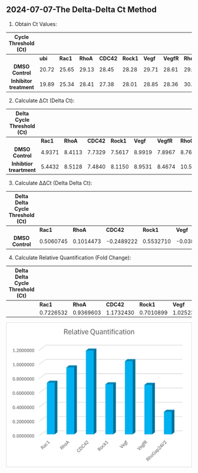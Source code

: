 ﻿## 2024-07-07-The Delta-Delta Ct Method

1. Obtain Ct Values:

|**Cycle Threshold (Ct)**|||||||||
| :-: | :- | :- | :- | :- | :- | :- | :- | :- |
| |**ubi**|**Rac1**|**RhoA**|**CDC42**|**Rock1**|**Vegf**|**VegfR**|**RhoGap24l/2**|
|**DMSO Control**|20\.72|25\.65|29\.13|28\.45|28\.28|29\.71|28\.61|29\.48|
|**Inhibitor treatment** |19\.89|25\.34|28\.41|27\.38|28\.01|28\.85|28\.36|30\.45|

2. Calculate ΔCt (Delta Ct):

|**Delta Cycle Threshold (Ct)**|||||||||
| :-: | :- | :- | :- | :- | :- | :- | :- | :- |
| |**Rac1**|**RhoA**|**CDC42**|**Rock1**|**Vegf**|**VegfR**|**RhoGap24l/2**||
|**DMSO Control**|4\.9371|8\.4113|7\.7329|7\.5617|8\.9919|7\.8967|8\.7646||
|**Inhibtior treartment** |5\.4432|8\.5128|7\.4840|8\.1150|8\.9531|8\.4674|10\.5589||

3. Calculate ΔΔCt (Delta Delta Ct):  

|**Delta Delta Cycle Threshold (Ct)**|||||||||
| :-: | :- | :- | :- | :- | :- | :- | :- | :- |
| |**Rac1**|**RhoA**|**CDC42**|**Rock1**|**Vegf**|**VegfR**|**RhoGap24l/2**||
|**DMSO Control**|0\.5060745|0\.1014473|-0.2489222|0\.5532710|-0.0388337|0\.5706133|1\.7943234||


4. Calculate Relative Quantification (Fold Change):

|**Delta Delta Cycle Threshold (Ct)**|||||||||
| :-: | :- | :- | :- | :- | :- | :- | :- | :- |
||**Rac1**|**RhoA**|**CDC42**|**Rock1**|**Vegf**|**VegfR**|**RhoGap24l/2**||
||0\.7226532|0\.9369603|1\.1732430|0\.7010899|1\.0252388|0\.6933292|0\.3161010||

![alt text](../Images/Relative-quantification-bar-chart.jpg)


